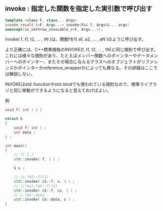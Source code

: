 ## invoke : 指定した関数を指定した実引数で呼び出す

~~~c++
template <class F, class... Args>
invoke_result_t<F, Args...> invoke(F&& f, Args&&... args)
noexcept(is_nothrow_invocable_v<F, Args...>);
~~~

invoke( f, t1, t2, ... , tN )は、関数fをf( a1, a2, ... , aN )のように呼び出す。

より正確には、C++標準規格のINVOKE(f, t1, t2, ... , tN)と同じ規則で呼び出す。これには様々な規則があり、たとえばメンバー関数へのポインターやデータメンバーへのポインター、またその場合に与えるクラスへのオブジェクトがリファレンスかポインターかreference_wrapperかによっても異なる。その詳細はここでは解説しない。

INVOKEはstd::functionやstd::bindでも使われている規則なので、標準ライブラリと同じ挙動ができるようになると覚えておけばよい。

例

~~~cpp
void f( int ) { }

struct S
{
    void f( int ) ;
    int data ;
} ;

int main()
{
    // f( 1 ) 
    std::invoke( f, 1 ) ;

    S s ;

    // (s.*&S::f)(1)
    std::invoke( &S::f, s, 1 ) ;
    // ((*&s).*&S::f)(1)
    std::invoke( &S::f, &s, 1 ) ;
    // s.*&S::data 
    std::invoke( &S::data, s ) ;
}
~~~
